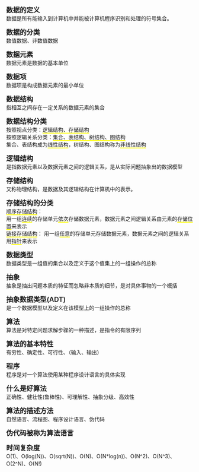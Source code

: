 <e>数据的定义</e>
数据是所有能输入到计算机中并能被计算机程序识别和处理的符号集合。  
  
<e>数据的分类</e>
数值数据、非数值数据  
  
<e>数据元素</e>
数据元素是数据的基本单位  
  
<e>数据项</e>
数据项是构成数据元素的最小单位
  
<e>数据结构</e>
指相互之间存在一定关系的数据元素的集合  
  
<e>数据结构分类</e>
按照视点分类：<d>逻辑结构、存储结构</d>  
按照逻辑关系分类：<d>集合、表结构、树结构、图结构</d>  
集合、表结构成为<d>线性结构</d>，树结构、图结构称为<d>非线性结构</d>
  
<e>逻辑结构</e>
是指数据元素以及数据元素之间的逻辑关系，是从实际问题抽象出的数据模型  

<e>存储结构</e>
又称物理结构，是数据及其逻辑结构在计算机中的表示。

<e>存储结构的分类</e>
<d>顺序存储结构</d>：  
    用一组<d>连续</d>的存储单元<d>依次</d>存储数据元素，数据元素之间逻辑关系由元素的<d>存储位置</d>来表示  
<d>链接存储结构</d>：
    用一组<d>任意</d>的存储单元存储数据元素，数据元素之间的逻辑关系用<d>指针</d>来表示  

<e>数据类型</e>
数据类型是一组值的集合以及定义于这个值集上的一组操作的总称

<e>抽象</e>
抽象是抽出问题本质的特征而忽略非本质的细节，是对具体事物的一个概括

<e>抽象数据类型(ADT)</e>
是一个数据模型以及定义在该模型上的一组操作的总称

<e>算法</e>
算法是对特定问题求解步骤的一种描述，是指令的有限序列

<e>算法的基本特性</e>
有穷性、确定性、可行性、（输入、输出）

<e>程序</e>
程序是对一个算法使用某种程序设计语言的具体实现

<e>什么是好算法</e>
正确性、健壮性(鲁棒性)、可理解性、抽象分级、高效性

<e>算法的描述方法</e>
自然语言、流程图、程序设计语言、伪代码

<e>伪代码被称为算法语言</e>

<e>时间复杂度</e>
O(1)、O(log(N))、O(sqrt(N))、O(N)、O(N*log(n))、O(N^2)、O(N^3)、O(2^N)、O(N!)

<style>
    e{
        font-size:1.3em;
        font-weight:600;
        display:block;
    }
    d{
        border-bottom:2px solid yellow;
    }
</style>